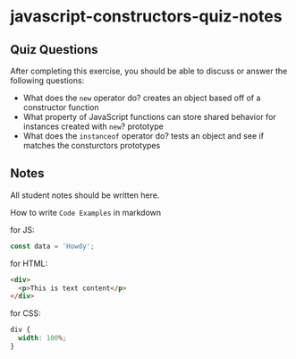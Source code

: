 # javascript-constructors-quiz-notes

## Quiz Questions

After completing this exercise, you should be able to discuss or answer the following questions:

- What does the `new` operator do?
  creates an object based off of a constructor function
- What property of JavaScript functions can store shared behavior for instances created with `new`?
  prototype
- What does the `instanceof` operator do?
  tests an object and see if matches the consturctors prototypes

## Notes

All student notes should be written here.

How to write `Code Examples` in markdown

for JS:

```javascript
const data = 'Howdy';
```

for HTML:

```html
<div>
  <p>This is text content</p>
</div>
```

for CSS:

```css
div {
  width: 100%;
}
```
